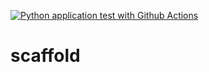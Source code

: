 [![Python application test with Github Actions](https://github.com/jz67887/scaffold/actions/workflows/main.yml/badge.svg)](https://github.com/jz67887/scaffold/actions/workflows/main.yml)
# scaffold
